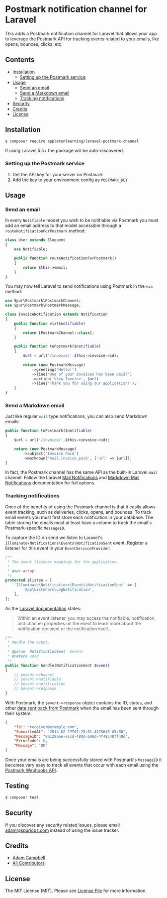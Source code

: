 # Postmark notification channel for Laravel

This adds a Postmark notification channel for Laravel that allows your app to leverage the Postmark API for tracking events related to your emails, like opens, bounces, clicks, etc.

## Contents

- [Installation](#installation)
    - [Setting up the Postmark service](#setting-up-the-Postmark-service)
- [Usage](#usage)
    - [Send an email](#send-an-email)
    - [Send a Markdown email](#send-a-markdown-email)
    - [Tracking notifications](#tracking-notifications)
- [Security](#security)
- [Credits](#credits)
- [License](#license)


## Installation

```bash
$ composer require appletonlearning/laravel-postmark-channel
```

If using Laravel 5.5+ the package will be auto-discovered.

### Setting up the Postmark service

1. Get the API key for your server on Postmark
2. Add the key to your environment config as `POSTMARK_KEY`

## Usage

### Send an email

In every `Notifiable` model you wish to be notifiable via Postmark you must add an email address to that model accessible through a `routeNotificationForPostmark` method:
```php
class User extends Eloquent
{
    use Notifiable;

    public function routeNotificationForPostmark()
    {
        return $this->email;
    }
}
```
You may now tell Laravel to send notifications using Postmark in the `via` method:
```php
use Spur\Postmark\PostmarkChannel;
use Spur\Postmark\PostmarkMessage;

class InvoiceNotification extends Notification
{
    public function via($notifiable)
    {
        return [PostmarkChannel::class];
    }

    public function toPostmark($notifiable)
    {
    	$url = url('/invoice/'.$this->invoice->id);
    
        return (new PostmarkMessage)
            ->greeting('Hello!')
            ->line('One of your invoices has been paid!')
            ->action('View Invoice', $url)
            ->line('Thank you for using our application!');
    }
}
```

### Send a Markdown email

Just like regular `mail` type notifications, you can also send Markdown emails:
```php
public function toPostmark($notifiable)
{
    $url = url('/invoice/'.$this->invoice->id);

    return (new PostmarkMessage)
        ->subject('Invoice Paid')
        ->markdown('mail.invoice.paid', ['url' => $url]);
}
```
In fact, the Postmark channel has the same API as the built-in Laravel `mail` channel. Follow the Laravel [Mail Notifications](https://laravel.com/docs/master/notifications#mail-notifications) and [Markdown Mail Notifications](https://laravel.com/docs/master/notifications#markdown-mail-notifications) documentation for full options.

### Tracking notifications

Once of the benefits of using the Postmark channel is that it easily allows event tracking, such as deliveries, clicks, opens, and bounces. To track email events you must first store each notification in your database. The table storing the emails must at least have a column to track the email's Postmark-specific `MessageID`.

To capture the ID on send we listen to Laravel's `Illuminate\Notifications\Events\NotificationSent` event. Register a listener for this event in your `EventServiceProvider`:

```php
/**
 * The event listener mappings for the application.
 *
 * @var array
 */
protected $listen = [
    'Illuminate\Notifications\Events\NotificationSent' => [
        'App\Listeners\LogNotification',
    ],
];
```

As the [Laravel documentation](https://laravel.com/docs/master/notifications#notification-events) states:
> Within an event listener, you may access the notifiable, notification, and channel properties on the event to learn more about the notification recipient or the notification itself...

```php
/**
 * Handle the event.
 *
 * @param  NotificationSent  $event
 * @return void
 */
public function handle(NotificationSent $event)
{
    // $event->channel
    // $event->notifiable
    // $event->notification
    // $event->response
}
```
With Postmark, the `$event->response` object contains the ID, status, and other [data sent back from Postmark](https://postmarkapp.com/developer/api/email-api) when the email has been sent through their system:
```json
{
    "To": "receiver@example.com",
    "SubmittedAt": "2014-02-17T07:25:01.4178645-05:00",
    "MessageID": "0a129aee-e1cd-480d-b08d-4f48548ff48d",
    "ErrorCode": 0,
    "Message": "OK"
}
```

Once your emails are being successfully stored with Postmark's `MessageID` it becomes very easy to track all events that occur with each email using the [Postmark Webhooks API](https://postmarkapp.com/developer/webhooks/webhooks-overview).

## Testing

``` bash
$ composer test
```

## Security

If you discover any security related issues, please email adam@spurjobs.com instead of using the issue tracker.

## Credits

- [Adam Campbell](https://github.com/hotmeteor)
- [All Contributors](../../contributors)

## License

The MIT License (MIT). Please see [License File](LICENSE.md) for more information.
